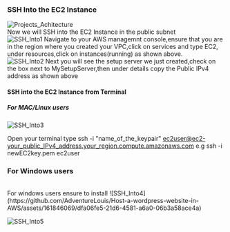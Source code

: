 ### SSH Into the EC2 Instance
![Projects_Achitecture](https://github.com/AdventureLouis/Host-a-wordpress-website-in-AWS/assets/161846069/91268826-0f55-4917-8409-700844546f96)
<br>
Now we will SSH into the EC2 Instance in the public subnet
<br>
![SSH_Into1](https://github.com/AdventureLouis/Host-a-wordpress-website-in-AWS/assets/161846069/dcb925f8-eaf4-497d-8e97-86821fe01b2e)
Navigate to your AWS managemnt console,ensure that you are in the region where you created your VPC,click on services and type EC2,
under resources,click on instances(running) as shown above.
<br>
![SSH_Into2](https://github.com/AdventureLouis/Host-a-wordpress-website-in-AWS/assets/161846069/8b36842c-e35b-455d-b8d0-7c8bad43c9ce)
Next you will see the setup server we just created,check on the box next to MySetupServer,then under details copy the Public IPv4 address
as shown above
<br>

#### SSH into the EC2 Instance from Terminal
##### For MAC/Linux users
![SSH_Into3](https://github.com/AdventureLouis/Host-a-wordpress-website-in-AWS/assets/161846069/bf1963b0-8896-45ad-b4a6-f599c27bdd93)

Open your terminal type ssh -i "name_of_the_keypair" ec2user@ec2-your_public_IPv4_address.your_region.compute.amazonaws.com
e.g ssh -i newEC2key.pem ec2user
<br>

### For Windows users
<br>
For windows users ensure to install 
![SSH_Into4](https://github.com/AdventureLouis/Host-a-wordpress-website-in-AWS/assets/161846069/dfa06fe5-21d6-4581-a6a0-06b3a58ace4a)

![SSH_Into5](https://github.com/AdventureLouis/Host-a-wordpress-website-in-AWS/assets/161846069/cb9fe7ae-1c36-4ad6-b186-12063515102f)





